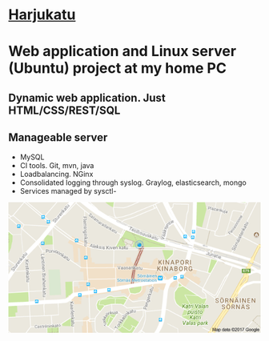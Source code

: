 # [Harjukatu](http://potkonen.dy.fi/)
# Web application and Linux server (Ubuntu) project at my home PC
## Dynamic web application. Just HTML/CSS/REST/SQL
## Manageable server
- MySQL
- CI tools. Git, mvn, java
- Loadbalancing. NGinx
- Consolidated logging through syslog. Graylog, elasticsearch, mongo
- Services managed by sysctl-

![Harjukatu](harjukatu/src/main/webapp/img/hk-map.png?raw=true)


